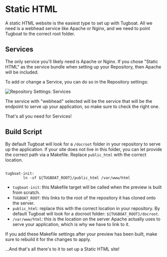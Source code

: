 # Static HTML

A static HTML website is the easiest type to set up with Tugboat. All we need is
a webhead service like Apache or Nginx, and we need to point Tugboat to the
correct root folder.

## Services

The only service you'll likely need is Apache or Nginx. If you chose "Static
HTML" as the service bundle when setting up your Repository, then Apache will be
included.

To add or change a Service, you can do so in the Repository settings:

![Repository Settings: Services](_images/static-html-services.png)

The service with "webhead" selected will be the service that will be the
endpoint to serve up your application, so make sure to check the right one.

That's all you need for Services!

## Build Script

By default Tugboat will look for a `/docroot` folder in your repository to serve
up the application. If your site does not live in this folder, you can let
provide the correct path via a Makefile. Replace `public_html` with the correct
location.

<pre><code class="lang-sh">
tugboat-init:
&Tab;ln -sf ${TUGBOAT_ROOT}/public_html /var/www/html
</code></pre>

- `tugboat-init`: this Makefile target will be called when the preview is built from scratch.
- `TUGBOAT_ROOT`: this links to the root of the repository it has cloned onto the server.
- `public_html`: replace this with the correct location in your repository. By default Tugboat will look for a docroot folder: `${TUGBOAT_ROOT}/docroot`.
- `/var/www/html`: this is the location on the server Apache actually uses to serve your application, which is why we have to link to it.

If you add these Makefile settings after your preview has been built, make sure
to rebuild it for the changes to apply.

...And that's all there's to it to set up a Static HTML site!
